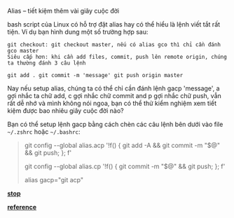 
Alias – tiết kiệm thêm vài giây cuộc đời

bash script của Linux có hỗ trợ đặt alias hay có thể hiểu là lệnh viết tắt rất tiện. Ví dụ bạn hình dung một số trường hợp sau:

    git checkout: git checkout master, nếu có alias gco thì chỉ cần đánh gco master
    Siêu cấp hơn: khi cần add files, commit, push lên remote origin, chúng ta thường đánh 3 câu lệnh

    git add . git commit -m 'message' git push origin master

Nay nếu setup alias, chúng ta có thể chỉ cần đánh lệnh gacp 'message', a gợi nhắc ta chữ add, c gợi nhắc chữ commit and p gợi nhắc chữ push, vẫn rất dễ nhớ và mình không nói ngoa, bạn có thể thử kiểm nghiệm xem tiết kiệm được bao nhiêu giây cuộc đời nào?

Bạn có thể setup lệnh gacp bằng cách chèn các câu lệnh bên dưới vào file `~/.zshrc` hoặc `~/.bashrc`:

> git config --global alias.acp '!f() { git add -A && git commit -m "$@"
> && git push; }; f'
> 
> git config --global alias.cp '!f() { git commit -m "$@" && git push;
> }; f'
> 
> alias gacp="git acp"

**[stop](https://unix.stackexchange.com/questions/137183/how-do-you-disable-oh-my-zsh-and-zsh-without-uninstalling-it)**

**[reference](https://topdev.vn/blog/sep-nho-tra-luong-em-gap-10-nha-phan-2-hdh-ubuntu/?fbclid=IwAR2hqmKZfwLx0kXkQOKN9RUjOIw9VvoW_SAZVkZp6NHdfYQBx2DIy3y5_to)** 


